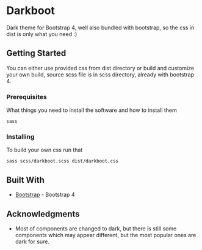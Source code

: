 # Darkboot

Dark theme for Bootstrap 4, well also bundled with bootstrap, so the css in dist is only what you need :)

## Getting Started

You can either use provided css from dist directory or build and customize your own build, source scss file is in scss directory, already with bootstrap 4.

### Prerequisites

What things you need to install the software and how to install them

```
sass
```

### Installing

To build your own css run that

```
sass scss/darkboot.scss dist/darkboot.css
```


## Built With

* [Bootstrap](https://github.com/twbs/bootstrap) - Bootstrap 4


## Acknowledgments

* Most of components are changed to dark, but there is still some components which may appear different, but the most popular ones are dark for sure.
